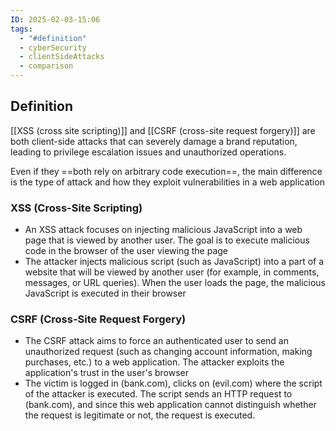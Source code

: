 ```yaml
---
ID: 2025-02-03-15:06
tags:
  - "#definition"
  - cyberSecurity
  - clientSideAttacks
  - comparison
---
```

## Definition

[[XSS (cross site scripting)]] and [[CSRF (cross-site request forgery)]] are both client-side attacks that can severely damage a brand reputation, leading to privilege escalation issues and unauthorized operations.

Even if they ==both rely on arbitrary code execution==, the main difference is the type of attack and how they exploit vulnerabilities in a web application

### XSS (Cross-Site Scripting)

- An XSS attack focuses on injecting malicious JavaScript into a web page that is viewed by another user. The goal is to execute malicious code in the browser of the user viewing the page
- The attacker injects malicious script (such as JavaScript) into a part of a website that will be viewed by another user (for example, in comments, messages, or URL queries). When the user loads the page, the malicious JavaScript is executed in their browser
### CSRF (Cross-Site Request Forgery)

- The CSRF attack aims to force an authenticated user to send an unauthorized request (such as changing account information, making purchases, etc.) to a web application. The attacker exploits the application's trust in the user's browser
- The victim is logged in (bank.com), clicks on (evil.com) where the script of the attacker is executed. The script sends an HTTP request to (bank.com), and since this web application cannot distinguish whether the request is legitimate or not, the request is executed.




